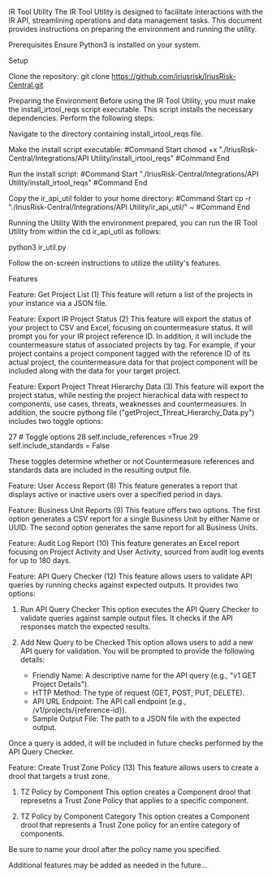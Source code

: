 IR Tool Utility
The IR Tool Utility is designed to facilitate interactions with the IR API, streamlining operations and data management tasks. This document provides instructions on preparing the environment and running the utility.

Prerequisites
Ensure Python3 is installed on your system.

Setup

Clone the repository:
git clone https://github.com/iriusrisk/IriusRisk-Central.git

Preparing the Environment
Before using the IR Tool Utility, you must make the install_irtool_reqs script executable. This script installs the necessary dependencies. Perform the following steps:

Navigate to the directory containing install_irtool_reqs file.

Make the install script executable:
#Command Start
chmod +x "./IriusRisk-Central/Integrations/API Utility/install_irtool_reqs"
#Command End

Run the install script:
#Command Start
"./IriusRisk-Central/Integrations/API Utility/install_irtool_reqs"
#Command End

Copy the ir_api_util folder to your home directory:
#Command Start
cp -r "./IriusRisk-Central/Integrations/API Utility/ir_api_util/" ~
#Command End

Running the Utility
With the environment prepared, you can run the IR Tool Utility from within the cd ir_api_util as follows:

python3 ir_util.py

Follow the on-screen instructions to utilize the utility's features.

Features

Feature: Get Project List (1)
This feature will return a list of the projects in your instance via a JSON file.

Feature: Export IR Project Status (2)
This feature will export the status of your project to CSV and Excel, focusing on countermeasure status. It will prompt you for your IR project reference ID.
In addition, it will include the countermeasure status of associated projects by tag.
For example, if your project contains a project component tagged with the reference ID of its actual project, the countermeasure data for that project component will be included along with the data for your target project.

Feature: Export Project Threat Hierarchy Data (3)
This feature will export the project status, while nesting the project hierachical data with respect to components, use cases, threats, weaknesses and countermeasures.
In addition, the soucre pythong file ("getProject_Threat_Hierarchy_Data.py") includes two toggle options:

 27         # Toggle options
 28         self.include_references =True
 29         self.include_standards = False

These toggles determine whether or not Countermeasure references and standards data are included in the resulting output file.

Feature: User Access Report (8)
This feature generates a report that displays active or inactive users over a specified period in days.

Feature: Business Unit Reports (9)
This feature offers two options. The first option generates a CSV report for a single Business Unit by either Name or UUID. The second option generates the same report for all Business Units.

Feature: Audit Log Report (10)
This feature generates an Excel report focusing on Project Activity and User Activity, sourced from audit log events for up to 180 days.

Feature: API Query Checker (12)
This feature allows users to validate API queries by running checks against expected outputs. It provides two options:

1. Run API Query Checker
   This option executes the API Query Checker to validate queries against sample output files. It checks if the API responses match the expected results.

2. Add New Query to be Checked
   This option allows users to add a new API query for validation. You will be prompted to provide the following details:
   - Friendly Name: A descriptive name for the API query (e.g., "v1 GET Project Details").
   - HTTP Method: The type of request (GET, POST, PUT, DELETE).
   - API URL Endpoint: The API call endpoint (e.g., /v1/projects/{reference-id}).
   - Sample Output File: The path to a JSON file with the expected output.

Once a query is added, it will be included in future checks performed by the API Query Checker.

Feature: Create Trust Zone Policy (13)
This feature allows users to create a drool that targets a trust zone.

1. TZ Policy by Component
   This option creates a Component drool that represetns a Trust Zone Policy that applies to a specific component.

2. TZ Policy by Component Category
   This option creates a Component drool that represents a Trust Zone policy for an entire category of components.

Be sure to name your drool after the policy name you specified.

Additional features may be added as needed in the future...
